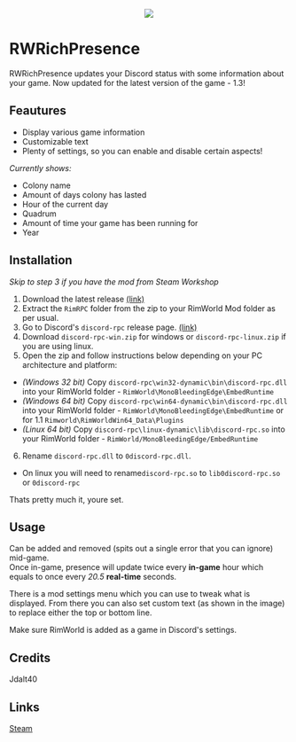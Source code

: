
<p align="center">
<img src="https://i.imgur.com/ruELjgO.png">
</p>

# RWRichPresence
RWRichPresence updates your Discord status with some information about your game. Now updated for the latest version of the game - 1.3!

## Feautures

* Display various game information 
* Customizable text 
* Plenty of settings, so you can enable and disable certain aspects!

*Currently shows:*
* Colony name
* Amount of days colony has lasted
* Hour of the current day
* Quadrum
* Amount of time your game has been running for
* Year

## Installation
*Skip to step 3 if you have the mod from Steam Workshop*

1. Download the latest release [(link)](https://github.com/Weilbyte/RWRichPresence/releases)
2. Extract the `RimRPC` folder from the zip to your RimWorld Mod folder as per usual.
3. Go to Discord's `discord-rpc` release page. [(link)](https://github.com/discordapp/discord-rpc/releases)
4. Download `discord-rpc-win.zip` for windows or `discord-rpc-linux.zip` if you are using linux.
5. Open the zip and follow instructions below depending on your PC architecture and platform:  
  * *(Windows 32 bit)*  Copy  `discord-rpc\win32-dynamic\bin\discord-rpc.dll` into your RimWorld folder - `RimWorld\MonoBleedingEdge\EmbedRuntime`  
  * *(Windows 64 bit)* Copy `discord-rpc\win64-dynamic\bin\discord-rpc.dll` into your RimWorld folder - `RimWorld\MonoBleedingEdge\EmbedRuntime` or for 1.1 `Rimworld\RimWorldWin64_Data\Plugins`
  * *(Linux 64 bit)* Copy `discord-rpc\linux-dynamic\lib\discord-rpc.so` into your RimWorld folder - `RimWorld/MonoBleedingEdge/EmbedRuntime`
6. Rename `discord-rpc.dll` to `0discord-rpc.dll`.
  * On linux you will need to rename`discord-rpc.so` to `lib0discord-rpc.so` or `0discord-rpc`

Thats pretty much it, youre set. 

##  Usage
Can be added and removed (spits out a single error that you can ignore) mid-game.  
Once in-game, presence will update twice every **in-game** hour which equals to once every *20.5* **real-time** seconds.

There is a mod settings menu which you can use to tweak what is displayed. From there you can also set custom text (as shown in the image) to replace either the top or bottom line.


Make sure RimWorld is added as a game in Discord's settings.

## Credits
Jdalt40

## Links

[Steam](https://steamcommunity.com/sharedfiles/filedetails/?id=1463057070)
